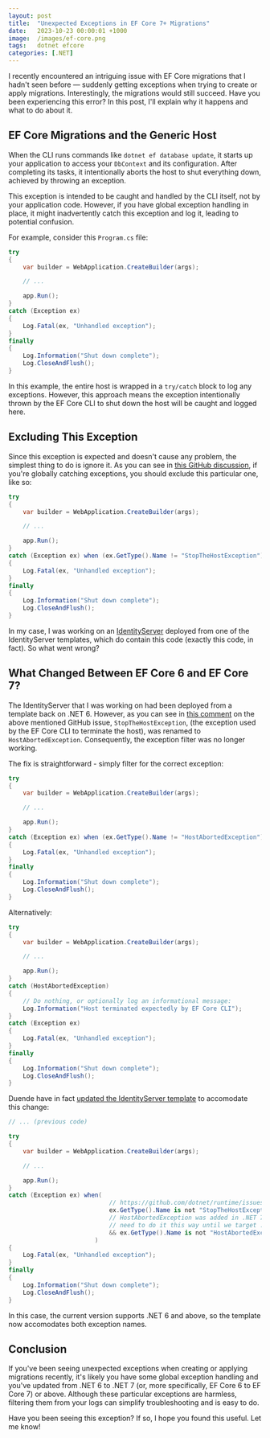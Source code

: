 ```yaml
---
layout: post
title:  "Unexpected Exceptions in EF Core 7+ Migrations"
date:   2023-10-23 00:00:01 +1000
image:  /images/ef-core.png
tags:   dotnet efcore
categories: [.NET]
---
```


I recently encountered an intriguing issue with EF Core migrations that I hadn't seen before — suddenly getting exceptions when trying to create or apply migrations. Interestingly, the migrations would still succeed. Have you been experiencing this error? In this post, I'll explain why it happens and what to do about it.

## EF Core Migrations and the Generic Host

When the CLI runs commands like `dotnet ef database update`, it starts up your application to access your `DbContext` and its configuration. After completing its tasks, it intentionally aborts the host to shut everything down, achieved by throwing an exception.

This exception is intended to be caught and handled by the CLI itself, not by your application code. However, if you have global exception handling in place, it might inadvertently catch this exception and log it, leading to potential confusion.

For example, consider this `Program.cs` file:

```csharp
try
{
    var builder = WebApplication.CreateBuilder(args);

    // ...

    app.Run();
}
catch (Exception ex)
{
    Log.Fatal(ex, "Unhandled exception");
}
finally
{
    Log.Information("Shut down complete");
    Log.CloseAndFlush();
}
```

In this example, the entire host is wrapped in a `try/catch` block to log any exceptions. However, this approach means the exception intentionally thrown by the EF Core CLI to shut down the host will be caught and logged here.

## Excluding This Exception

Since this exception is expected and doesn't cause any problem, the simplest thing to do is ignore it. As you can see in [this GitHub discussion](https://github.com/dotnet/runtime/issues/60600), if you're globally catching exceptions, you should exclude this particular one, like so:

```csharp
try
{
    var builder = WebApplication.CreateBuilder(args);

    // ...

    app.Run();
}
catch (Exception ex) when (ex.GetType().Name != "StopTheHostException")
{
    Log.Fatal(ex, "Unhandled exception");
}
finally
{
    Log.Information("Shut down complete");
    Log.CloseAndFlush();
}
```
In my case, I was working on an [IdentityServer](https://github.com/DuendeSoftware/IdentityServer) deployed from one of the IdentityServer templates, which do contain this code (exactly this code, in fact). So what went wrong? 

## What Changed Between EF Core 6 and EF Core 7?

The IdentityServer that I was working on had been deployed from a template back on .NET 6. However, as you can see in [this comment](https://github.com/dotnet/runtime/issues/60600#issuecomment-1068323222) on the above mentioned GitHub issue, `StopTheHostException`, (the exception used by the EF Core CLI to terminate the host), was renamed to `HostAbortedException`. Consequently, the exception filter was no longer working.

The fix is straightforward - simply filter for the correct exception:

```csharp
try
{
    var builder = WebApplication.CreateBuilder(args);

    // ...

    app.Run();
}
catch (Exception ex) when (ex.GetType().Name != "HostAbortedException")
{
    Log.Fatal(ex, "Unhandled exception");
}
finally
{
    Log.Information("Shut down complete");
    Log.CloseAndFlush();
}
```

Alternatively:

```csharp
try
{
    var builder = WebApplication.CreateBuilder(args);

    // ...

    app.Run();
}
catch (HostAbortedException)
{
    // Do nothing, or optionally log an informational message:
    Log.Information("Host terminated expectedly by EF Core CLI");
}
catch (Exception ex)
{
    Log.Fatal(ex, "Unhandled exception");
}
finally
{
    Log.Information("Shut down complete");
    Log.CloseAndFlush();
}
```

Duende have in fact [updated the IdentityServer template](https://github.com/DuendeSoftware/IdentityServer.Templates/blob/main/src/IdentityServerEntityFramework/Program.cs) to accomodate this change:

```csharp
// ... (previous code)

try
{
    var builder = WebApplication.CreateBuilder(args);

    // ...

    app.Run();
}
catch (Exception ex) when(
                            // https://github.com/dotnet/runtime/issues/60600
                            ex.GetType().Name is not "StopTheHostException"
                            // HostAbortedException was added in .NET 7, but since we target .NET 6 we
                            // need to do it this way until we target .NET 8
                            && ex.GetType().Name is not "HostAbortedException" 
                        )
{
    Log.Fatal(ex, "Unhandled exception");
}
finally
{
    Log.Information("Shut down complete");
    Log.CloseAndFlush();
}
```

In this case, the current version supports .NET 6 and above, so the template now accomodates both exception names.

## Conclusion

If you've been seeing unexpected exceptions when creating or applying migrations recently, it's likely you have some global exception handling and you've updated from .NET 6 to .NET 7 (or, more specifically, EF Core 6 to EF Core 7) or above. Although these particular exceptions are harmless, filtering them from your logs can simplify troubleshooting and is easy to do.

Have you been seeing this exception? If so, I hope you found this useful. Let me know!